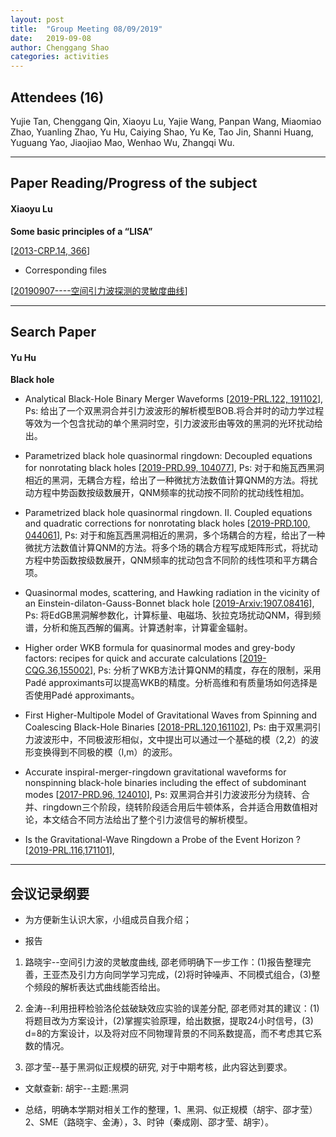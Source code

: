 ```yaml
---
layout: post
title:  "Group Meeting 08/09/2019"
date:   2019-09-08
author: Chenggang Shao
categories: activities
---
```


## Attendees (16)

Yujie Tan, Chenggang Qin, Xiaoyu Lu, Yajie Wang, Panpan Wang, Miaomiao Zhao, Yuanling Zhao, Yu Hu, Caiying Shao, Yu Ke, Tao Jin, Shanni Huang, Yuguang Yao, Jiaojiao Mao, Wenhao Wu, Zhangqi Wu.

---

## Paper Reading/Progress of the subject

#### Xiaoyu Lu

**Some basic principles of a “LISA”**

[[2013-CRP.14, 366](https://www.sciencedirect.com/science/article/pii/S1631070513000236)]

- Corresponding files

[[20190907----空间引力波探测的灵敏度曲线](https://mail.163.com/js6/main.jsp?sid=FABTcnArCrcSAwSWBXrrqIVMjXErgZSA&df=unknow#module=read.ReadModule%7C%7B%22area%22%3A%22normal%22%2C%22isThread%22%3Afalse%2C%22viewType%22%3A%22%22%2C%22id%22%3A%22201%3A1tbiyQoY0lQHGBUtTgAAs0%22%2C%22fid%22%3A1%7D)]

---


## Search Paper 

#### Yu Hu

**Black hole**

- Analytical Black-Hole Binary Merger Waveforms
[[2019-PRL.122, 191102](https://journals.aps.org/prl/abstract/10.1103/PhysRevLett.122.191102)], 
Ps: 给出了一个双黑洞合并引力波波形的解析模型BOB.将合并时的动力学过程等效为一个包含扰动的单个黑洞时空，引力波波形由等效的黑洞的光环扰动给出。

- Parametrized black hole quasinormal ringdown: Decoupled equations for nonrotating black holes
[[2019-PRD.99, 104077](https://journals.aps.org/prd/abstract/10.1103/PhysRevD.99.104077)], 
Ps: 对于和施瓦西黑洞相近的黑洞，无耦合方程，给出了一种微扰方法数值计算QNM的方法。将扰动方程中势函数按级数展开，QNM频率的扰动按不同阶的扰动线性相加。

- Parametrized black hole quasinormal ringdown. II. Coupled equations and quadratic corrections for nonrotating black holes
[[2019-PRD.100, 044061](https://journals.aps.org/prd/abstract/10.1103/PhysRevD.100.044061)],
Ps: 对于和施瓦西黑洞相近的黑洞，多个场耦合的方程，给出了一种微扰方法数值计算QNM的方法。将多个场的耦合方程写成矩阵形式，将扰动方程中势函数按级数展开，QNM频率的扰动包含不同阶的线性项和平方耦合项。

- Quasinormal modes, scattering, and Hawking radiation in the vicinity of an Einstein-dilaton-Gauss-Bonnet black hole
[[2019-Arxiv:1907.08416](https://journals.aps.org/prd/abstract/10.1103/PhysRevD.99.124042)], 
Ps: 将EdGB黑洞解参数化，计算标量、电磁场、狄拉克场扰动QNM，得到频谱，分析和施瓦西解的偏离。计算透射率，计算霍金辐射。

- Higher order WKB formula for quasinormal modes and grey-body factors: recipes for quick and accurate calculations
[[2019-CQG.36,155002](https://iopscience.iop.org/article/10.1088/1361-6382/ab2e25)],
Ps: 分析了WKB方法计算QNM的精度，存在的限制，采用Padé approximants可以提高WKB的精度。分析高维和有质量场如何选择是否使用Padé approximants。

- First Higher-Multipole Model of Gravitational Waves from Spinning and Coalescing Black-Hole Binaries
[[2018-PRL.120,161102](https://journals.aps.org/prl/abstract/10.1103/PhysRevLett.120.161102)],
Ps: 由于双黑洞引力波波形中，不同极波形相似，文中提出可以通过一个基础的模（2,2）的波形变换得到不同极的模（l,m）的波形。


- Accurate inspiral-merger-ringdown gravitational waveforms for nonspinning black-hole binaries including the effect of subdominant modes
[[2017-PRD.96, 124010](https://journals.aps.org/prd/abstract/10.1103/PhysRevD.96.124010)],
Ps: 双黑洞合并引力波波形分为绕转、合并、ringdown三个阶段，绕转阶段适合用后牛顿体系，合并适合用数值相对论，本文结合不同方法给出了整个引力波信号的解析模型。

- Is the Gravitational-Wave Ringdown a Probe of the Event Horizon ?
[[2019-PRL.116,171101](https://journals.aps.org/prl/abstract/10.1103/PhysRevLett.116.171101)],


---


## 会议记录纲要

- 为方便新生认识大家，小组成员自我介绍；

- 报告

1. 路晓宇--空间引力波的灵敏度曲线, 邵老师明确下一步工作：(1)报告整理完善，王亚杰及引力方向同学学习完成，(2)将时钟噪声、不同模式组合，(3)整个频段的解析表达式曲线能否给出。

2. 金涛--利用扭秤检验洛伦兹破缺效应实验的误差分配, 邵老师对其的建议：(1)将题目改为方案设计，(2)掌握实验原理，给出数据，提取24小时信号，(3) d=8的方案设计，以及将对应不同物理背景的不同系数提高，而不考虑其它系数的情况。

3. 邵才莹--基于黑洞似正规模的研究, 对于中期考核，此内容达到要求。

- 文献查新:  胡宇--主题:黑洞

- 总结，明确本学期对相关工作的整理，1、黑洞、似正规模（胡宇、邵才莹）2、SME（路晓宇、金涛），3、时钟（秦成刚、邵才莹、胡宇）。
